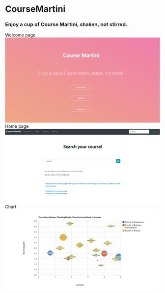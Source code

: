 # CourseMartini
### Enjoy a cup of Course Martini, shaken, not stirred. 
Welcome page
![Welcome](welcome.png)
Home page
![Homepage](home.png)
Chart
![Chart](chart.png)

